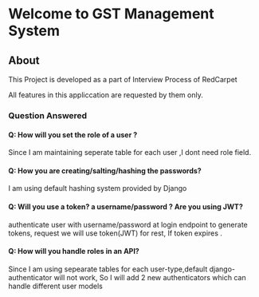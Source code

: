 # Welcome to GST Management System

## About

This Project is developed as a part of Interview Process of RedCarpet

All features in this appliccation are requested by them only.

### Question Answered

#### Q: How will you set the role of a user ?

Since I am maintaining seperate table for each user ,I dont need role field.

#### Q: How you are creating/salting/hashing the passwords?

I am using default hashing system provided by Django

#### Q:  Will you use a token? a username/password ?  Are you using JWT?

authenticate user with username/password at login endpoint to generate tokens, request we will use token(JWT) for rest, If token expires .

#### Q: How will you handle roles in an API?

Since I am using sepearate tables for each user-type,default django-authenticator will not work, So I will add 2 new authenticators which can handle different user models
